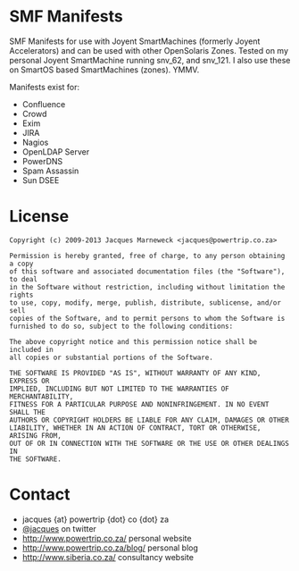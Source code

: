 SMF Manifests
=============

SMF Manifests for use with Joyent SmartMachines (formerly Joyent Accelerators)
and can be used with other OpenSolaris Zones.  Tested on my personal
Joyent SmartMachine running snv_62, and snv_121.  I also use these on SmartOS
based SmartMachines (zones). YMMV.

Manifests exist for:

 * Confluence
 * Crowd
 * Exim
 * JIRA
 * Nagios
 * OpenLDAP Server
 * PowerDNS
 * Spam Assassin
 * Sun DSEE

License
=======

```
Copyright (c) 2009-2013 Jacques Marneweck <jacques@powertrip.co.za>

Permission is hereby granted, free of charge, to any person obtaining a copy
of this software and associated documentation files (the "Software"), to deal
in the Software without restriction, including without limitation the rights
to use, copy, modify, merge, publish, distribute, sublicense, and/or sell
copies of the Software, and to permit persons to whom the Software is
furnished to do so, subject to the following conditions:

The above copyright notice and this permission notice shall be included in
all copies or substantial portions of the Software.

THE SOFTWARE IS PROVIDED "AS IS", WITHOUT WARRANTY OF ANY KIND, EXPRESS OR
IMPLIED, INCLUDING BUT NOT LIMITED TO THE WARRANTIES OF MERCHANTABILITY,
FITNESS FOR A PARTICULAR PURPOSE AND NONINFRINGEMENT. IN NO EVENT SHALL THE
AUTHORS OR COPYRIGHT HOLDERS BE LIABLE FOR ANY CLAIM, DAMAGES OR OTHER
LIABILITY, WHETHER IN AN ACTION OF CONTRACT, TORT OR OTHERWISE, ARISING FROM,
OUT OF OR IN CONNECTION WITH THE SOFTWARE OR THE USE OR OTHER DEALINGS IN
THE SOFTWARE.
```

Contact
=======

 * jacques {at} powertrip {dot} co {dot} za
 * [@jacques](http://twitter.com/jacques) on twitter
 * <http://www.powertrip.co.za/> personal website
 * <http://www.powertrip.co.za/blog/> personal blog
 * <http://www.siberia.co.za/> consultancy website
